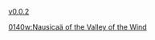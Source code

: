 [v0.0.2](https://github.com/littleflute/Miyazaki-Hayao2/edit/master/README.md)

[0140w:Nausicaä of the Valley of the Wind](0140w)
